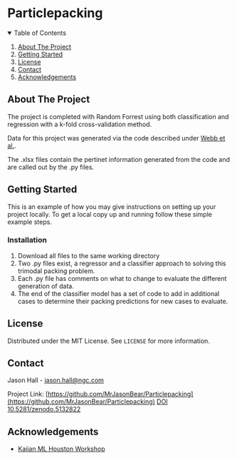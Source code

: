 # Particlepacking
<!-- PROJECT SHIELDS -->
<!--
*** I'm using markdown "reference style" links for readability.
*** Reference links are enclosed in brackets [ ] instead of parentheses ( ).
*** See the bottom of this document for the declaration of the reference variables
*** for contributors-url, forks-url, etc. This is an optional, concise syntax you may use.
*** https://www.markdownguide.org/basic-syntax/#reference-style-links
-->

<!-- TABLE OF CONTENTS -->
<details open="open">
  <summary>Table of Contents</summary>
  <ol>
    <li><a href="#about-the-project">About The Project</a>
    <li><a href="#getting-started">Getting Started</a>
    <li><a href="#license">License</a></li>
    <li><a href="#contact">Contact</a></li>
    <li><a href="#acknowledgements">Acknowledgements</a></li>
  </ol>
</details>



<!-- ABOUT THE PROJECT -->
## About The Project

The project is completed with Random Forrest using both classification and regression with a k-fold cross-validation method.

Data for this project was generated via the code described under [Webb et al.](https://www.sciencedirect.com/science/article/abs/pii/S0032591006001987?via%3Dihub).  

The .xlsx files contain the pertinet information generated from the code and are called out by the .py files. 

<!-- GETTING STARTED -->
## Getting Started

This is an example of how you may give instructions on setting up your project locally.
To get a local copy up and running follow these simple example steps.

### Installation

1. Download all files to the same working directory
2. Two .py files exist, a regressor and a classifier approach to solving this trimodal packing problem.
3. Each .py file has comments on what to change to evaluate the different generation of data.
4. The end of the classifier model has a set of code to add in additional cases to determine their packing predictions for new cases to evaluate.

<!-- LICENSE -->
## License

Distributed under the MIT License. See `LICENSE` for more information.

<!-- CONTACT -->
## Contact

Jason Hall - jason.hall@ngc.com

Project Link: [https://github.com/MrJasonBear/Particlepacking](https://github.com/MrJasonBear/Particlepacking)
[DOI 10.5281/zenodo.5132822](https://zenodo.org/badge/latestdoi/356072180)

<!-- ACKNOWLEDGEMENTS -->
## Acknowledgements
* [Kaiian ML Houston Workshop](https://github.com/kaaIian/Houston_ML_in_MSE_workshop/#a-practical-guide-to-machine-learning-materials-with-python)

